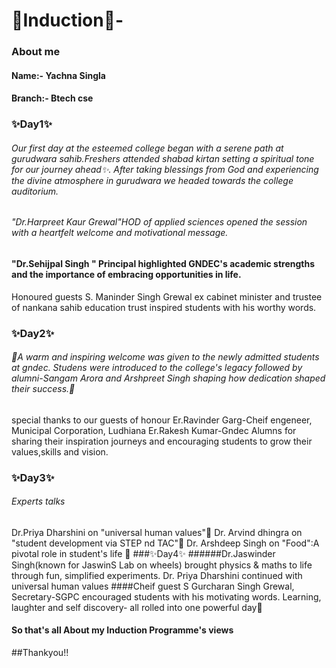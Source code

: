 # 🌟Induction🌟-
### About me 
#### Name:- Yachna Singla
#### Branch:- Btech cse 

### ✨Day1✨
###### Our first day at the esteemed college began with a serene path at gurudwara sahib.Freshers attended shabad kirtan setting a spiritual tone for our journey ahead✨. After taking blessings from God and experiencing the divine atmosphere in gurudwara we headed towards the college auditorium.
###### "Dr.Harpreet Kaur Grewal"HOD of applied sciences opened the session with a heartfelt welcome and motivational message.

#### "Dr.Sehijpal Singh " Principal highlighted GNDEC's academic strengths and the importance of embracing opportunities in life.
Honoured guests S. Maninder Singh Grewal ex cabinet minister and trustee of nankana sahib education trust inspired students with his worthy words.


### ✨Day2✨
###### 🌟A warm and inspiring welcome was given to the newly admitted students at gndec. Studens were introduced to the college's legacy followed by alumni-Sangam Arora and Arshpreet Singh shaping how dedication shaped their success.🌟
special thanks to our guests of honour 
Er.Ravinder Garg-Cheif engeneer, Municipal Corporation, Ludhiana 
Er.Rakesh Kumar-Gndec Alumns
for sharing their inspiration journeys and encouraging students to grow their values,skills and vision.
### ✨Day3✨
###### Experts talks 
Dr.Priya Dharshini on "universal human values"🌺
Dr. Arvind dhingra on "student development via STEP nd TAC"🌺
Dr. Arshdeep Singh on "Food":A pivotal role in student's life 🌺
###✨Day4✨
######Dr.Jaswinder Singh(known for JaswinS Lab on wheels) brought physics & maths to life through fun, simplified experiments.
Dr. Priya Dharshini continued with universal human values 
####Cheif guest S Gurcharan Singh Grewal, Secretary-SGPC encouraged students with his motivating words.
Learning, laughter and self discovery- all rolled into one powerful day💫
#### So that's all About my Induction Programme's views 
##Thankyou!!

